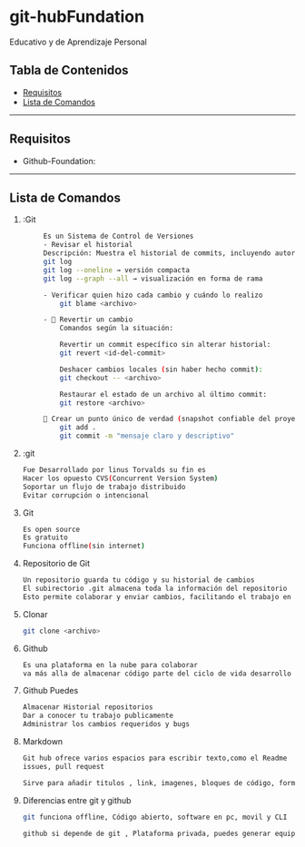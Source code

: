 # git-hubFundation
Educativo y de Aprendizaje Personal

## Tabla de Contenidos
- [Requisitos](#requisitos)
- [Lista de Comandos](#Lista-de-Comandos)
---
## Requisitos

- Github-Foundation: 
---

## Lista de Comandos

1. :Git 
   ```bash
        Es un Sistema de Control de Versiones 
        - Revisar el historial 
        Descripción: Muestra el historial de commits, incluyendo autor, fecha y mensaje.
        git log
        git log --oneline → versión compacta
        git log --graph --all → visualización en forma de rama

        - Verificar quien hizo cada cambio y cuándo lo realizo
            git blame <archivo>

        - 🔸 Revertir un cambio
            Comandos según la situación:

            Revertir un commit específico sin alterar historial:
            git revert <id-del-commit>

            Deshacer cambios locales (sin haber hecho commit):
            git checkout -- <archivo>

            Restaurar el estado de un archivo al último commit:
            git restore <archivo>

        🔸 Crear un punto único de verdad (snapshot confiable del proyecto)
            git add .
            git commit -m "mensaje claro y descriptivo"


2. :git
    ```bash
   Fue Desarrollado por linus Torvalds su fin es
   Hacer los opuesto CVS(Concurrent Version System)
   Soportar un flujo de trabajo distribuido
   Evitar corrupción o intencional

3. Git
    ```bash
   Es open source
   Es gratuito
   Funciona offline(sin internet)

4. Repositorio de Git
    ```bash
    Un repositorio guarda tu código y su historial de cambios
    El subirectorio .git almacena toda la información del repositorio
    Esto permite colaborar y enviar cambios, facilitando el trabajo en equipo

5. Clonar
   ```bash
   git clone <archivo>

6. Github
    ```bash
   Es una plataforma en la nube para colaborar
   va más alla de almacenar código parte del ciclo de vida desarrollo software

7. Github Puedes
    ```bash
    Almacenar Historial repositorios
    Dar a conocer tu trabajo publicamente
    Administrar los cambios requeridos y bugs

8. Markdown
    ```bash
    Git hub ofrece varios espacios para escribir texto,como el Readme
    issues, pull request

    Sirve para añadir titulos , link, imagenes, bloques de código, formatear texto

9. Diferencias entre git y github
    ```bash
    git funciona offline, Código abierto, software en pc, movil y CLI

    github si depende de git , Plataforma privada, puedes generar equipos de trabajo, redes

